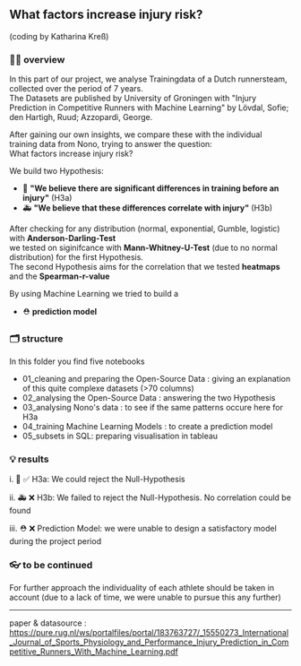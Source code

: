 ## What factors increase injury risk? 
(coding by Katharina Kreß)

### 👩‍💻 overview
In this part of our project, we analyse Trainingdata of a Dutch runnersteam, collected over the period of 7 years.  
The Datasets are published by University of Groningen with "Injury Prediction in Competitive Runners with Machine Learning" by Lövdal, Sofie; den Hartigh, Ruud; Azzopardi, George.

After gaining our own insights, we compare these with the individual training data from Nono, trying to answer the question:  
What factors increase injury risk?  

We build two Hypothesis:
- 🚨 **"We believe there are significant differences in training before an injury"** (H3a)
- 🚑 **"We believe that these differences correlate with injury"** (H3b)

After checking for any distribution (normal, exponential, Gumble, logistic) with **Anderson-Darling-Test**  
we tested on siginifcance with **Mann-Whitney-U-Test** (due to no normal distribution) for the first Hypothesis.  
The second Hypothesis aims for the correlation that we tested **heatmaps** and the **Spearman-r-value**

By using Machine Learning we tried to build a
- ⛑️ **prediction model**

### 🗂️ structure
In this folder you find five notebooks
  - 01_cleaning and preparing the Open-Source Data : giving an explanation of this quite complexe datasets (>70 columns)
  - 02_analysing the Open-Source Data : answering the two Hypothesis
  - 03_analysing Nono's data : to see if the same patterns occure here for H3a
  - 04_training Machine Learning Models : to create a prediction model
  - 05_subsets in SQL: preparing visualisation in tableau


### 💡 results
i.  🚨 ✅ H3a: We could reject the Null-Hypothesis

ii.  🚑 ❌ H3b: We failed to reject the Null-Hypothesis. No correlation could be found

iii.  ⛑️ ❌ Prediction Model: we were unable to design a satisfactory model during the project period

### 👓 to be continued 

For further approach the individuality of each athlete should be taken in account (due to a lack of time, we were unable to pursue this any further)

 

________________________________

paper & datasource : https://pure.rug.nl/ws/portalfiles/portal/183763727/_15550273_International_Journal_of_Sports_Physiology_and_Performance_Injury_Prediction_in_Competitive_Runners_With_Machine_Learning.pdf

